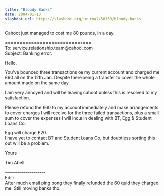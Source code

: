 ```yaml
---
title: "Bloody Banks"
date: 2004-01-13
slashdot_url: https://slashdot.org/journal/58139/bloody-banks
---
```


<p>Cahoot just managed to cost me 80 pounds, in a day.</p>
<p>==============================<br>To: service.relationship.team@cahoot.com<br>Subject: Banking error.</p>
<p>Hello,</p>
<p>You've bounced three transactions on my current account and charged me £60 all on the 12th Jan. Despite there being a transfer to cover the whole amount made on the same day.</p>
<p>I am very annoyed and will be leaving cahoot unless this is resolved to my satisfaction.</p>
<p>Please refund the £60 to my account immediately and make arrangements to cover charges I will receive for the three failed transactions, plus a small sum to cover the expenses I will incur in dealing with BT, Egg &amp; Student Loans Co.</p>
<p>Egg will charge £20.<br>I have yet to contact BT and Student Loans Co, but doubtless sorting this out will be a problem.</p>
<p>Yours</p>
<p>Tim Abell.</p>
<p>--------------------<br>Edit:<br>After much email ping pong they finally refunded the 60 quid they charged me. Still moving banks tho.</p>

